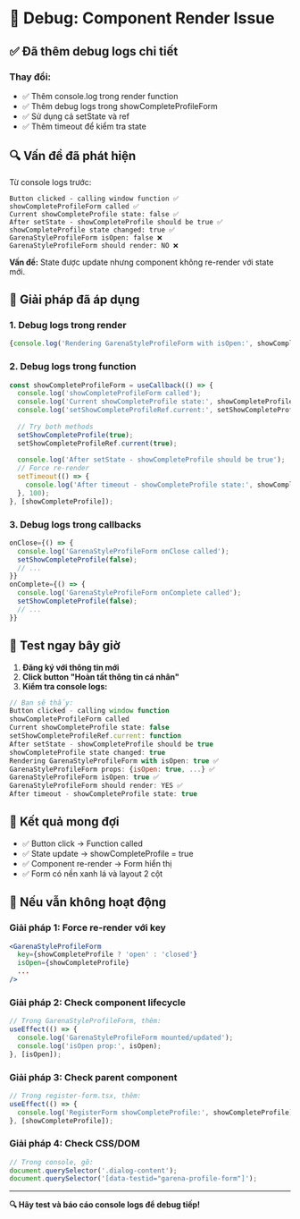 # 🐛 Debug: Component Render Issue

## ✅ Đã thêm debug logs chi tiết

### Thay đổi:
- ✅ Thêm console.log trong render function
- ✅ Thêm debug logs trong showCompleteProfileForm
- ✅ Sử dụng cả setState và ref
- ✅ Thêm timeout để kiểm tra state

## 🔍 Vấn đề đã phát hiện

Từ console logs trước:
```
Button clicked - calling window function ✅
showCompleteProfileForm called ✅
Current showCompleteProfile state: false ✅
After setState - showCompleteProfile should be true ✅
showCompleteProfile state changed: true ✅
GarenaStyleProfileForm isOpen: false ❌
GarenaStyleProfileForm should render: NO ❌
```

**Vấn đề:** State được update nhưng component không re-render với state mới.

## 🔧 Giải pháp đã áp dụng

### 1. Debug logs trong render
```javascript
{console.log('Rendering GarenaStyleProfileForm with isOpen:', showCompleteProfile)}
```

### 2. Debug logs trong function
```javascript
const showCompleteProfileForm = useCallback(() => {
  console.log('showCompleteProfileForm called');
  console.log('Current showCompleteProfile state:', showCompleteProfile);
  console.log('setShowCompleteProfileRef.current:', setShowCompleteProfileRef.current);
  
  // Try both methods
  setShowCompleteProfile(true);
  setShowCompleteProfileRef.current(true);
  
  console.log('After setState - showCompleteProfile should be true');
  // Force re-render
  setTimeout(() => {
    console.log('After timeout - showCompleteProfile state:', showCompleteProfile);
  }, 100);
}, [showCompleteProfile]);
```

### 3. Debug logs trong callbacks
```javascript
onClose={() => {
  console.log('GarenaStyleProfileForm onClose called');
  setShowCompleteProfile(false);
  // ...
}}
onComplete={() => {
  console.log('GarenaStyleProfileForm onComplete called');
  setShowCompleteProfile(false);
  // ...
}}
```

## 🧪 Test ngay bây giờ

1. **Đăng ký với thông tin mới**
2. **Click button "Hoàn tất thông tin cá nhân"**
3. **Kiểm tra console logs:**

```javascript
// Bạn sẽ thấy:
Button clicked - calling window function
showCompleteProfileForm called
Current showCompleteProfile state: false
setShowCompleteProfileRef.current: function
After setState - showCompleteProfile should be true
showCompleteProfile state changed: true
Rendering GarenaStyleProfileForm with isOpen: true ✅
GarenaStyleProfileForm props: {isOpen: true, ...} ✅
GarenaStyleProfileForm isOpen: true ✅
GarenaStyleProfileForm should render: YES ✅
After timeout - showCompleteProfile state: true
```

## 🎯 Kết quả mong đợi

- ✅ Button click → Function called
- ✅ State update → showCompleteProfile = true
- ✅ Component re-render → Form hiển thị
- ✅ Form có nền xanh lá và layout 2 cột

## 🚨 Nếu vẫn không hoạt động

### Giải pháp 1: Force re-render với key
```jsx
<GarenaStyleProfileForm
  key={showCompleteProfile ? 'open' : 'closed'}
  isOpen={showCompleteProfile}
  ...
/>
```

### Giải pháp 2: Check component lifecycle
```javascript
// Trong GarenaStyleProfileForm, thêm:
useEffect(() => {
  console.log('GarenaStyleProfileForm mounted/updated');
  console.log('isOpen prop:', isOpen);
}, [isOpen]);
```

### Giải pháp 3: Check parent component
```javascript
// Trong register-form.tsx, thêm:
useEffect(() => {
  console.log('RegisterForm showCompleteProfile:', showCompleteProfile);
}, [showCompleteProfile]);
```

### Giải pháp 4: Check CSS/DOM
```javascript
// Trong console, gõ:
document.querySelector('.dialog-content');
document.querySelector('[data-testid="garena-profile-form"]');
```

---

**🔍 Hãy test và báo cáo console logs để debug tiếp!**
